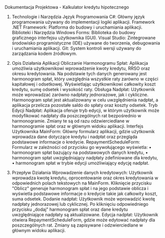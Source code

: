 
Dokumentacja Projektowa - Kalkulator kredytu hipotecznego

1.	Technologie i Narzędzia
Język Programowania
C#: Główny język programowania używany do implementacji logiki aplikacji.
Framework
.NET Framework: Platforma do budowy i uruchamiania aplikacji.
Biblioteki i Narzędzia
Windows Forms: Biblioteka do budowy graficznego interfejsu użytkownika (GUI).
Visual Studio: Zintegrowane środowisko programistyczne (IDE) używane do tworzenia, debugowania i uruchamiania aplikacji.
Git: System kontroli wersji używany do zarządzania kodem źródłowym.

2.	Opis Działania Aplikacji 
Obliczanie Harmonogramu Spłat:
Aplikacja umożliwia użytkownikowi wprowadzenie kwoty kredytu, RRSO oraz okresu kredytowania. 
Na podstawie tych danych generowany jest harmonogram spłat, który uwzględnia wszystkie raty zarówno w części kapitałowej i odsetkowej. Wyświetlając użytkownikowi całkowity koszt kredytu, sumę odsetek i wysokość raty.
Obsługa Nadpłat:
Użytkownik może wprowadzać zarówno nadpłaty jednorazowe, jak i cykliczne.
Harmonogram spłat jest aktualizowany w celu uwzględnienia nadpłat, a aplikacja przelicza pozostałe saldo do spłaty oraz koszty odsetek.
Tryb Edycji Nadpłat:
Aplikacja oferuje tryb edycji, w którym użytkownik może modyfikować nadpłaty dla poszczególnych rat bezpośrednio w harmonogramie.
Zmiany te są od razu odzwierciedlane w harmonogramie spłat oraz w głównym widoku aplikacji.
Interfejs Użytkownika
MainForm: Główny formularz aplikacji, gdzie użytkownik wprowadza dane dotyczące kredytu i nadpłat oraz przegląda podstawowe informacje o kredycie.
RepaymentScheduleForm: Formularz w zależności od przycisku go wywołującego wyświetla:
•	harmonogram spłat bazujący na podstawowych danych kredytu,
•	harmonogram spłat uwzględniający nadpłaty zdefiniowane dla kredytu,
•	harmonogram spłat w trybie edycji umożliwiający edycję nadpłat.

3.	Przepływ Działania
Wprowadzenie danych kredytowych: Użytkownik wprowadza kwotę kredytu, oprocentowanie oraz okres kredytowania w odpowiednich polach tekstowych na MainForm.
Kliknięcie przycisku "Oblicz" generuje harmonogram spłat i na jego podstawie oblicza i  wyświetla podstawowe informacje o kredycie takie jak całkowity koszt, suma odsetek.
Dodanie nadpłat: Użytkownik może wprowadzić kwotę nadpłaty jednorazowej lub cyklicznej. Po kliknięciu odpowiedniego przycisku „dodaj” harmonogram spłat oraz dane kredytu uwzględniające nadpłaty są aktualizowane.
Edycja nadpłat: Użytkownik otwiera RepaymentScheduleForm, gdzie może edytować nadpłaty dla poszczególnych rat. Zmiany są zapisywane i odzwierciedlane w głównym widoku aplikacji.

 
